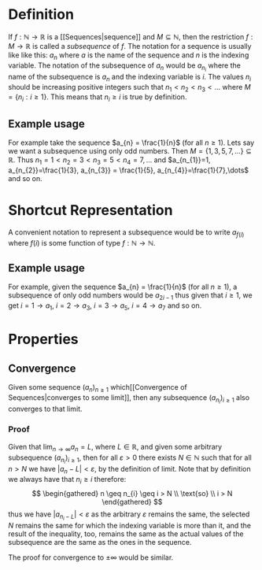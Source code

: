# Definition
If $f: \mathbb{N} \to \mathbb{R}$ is a [[Sequences|sequence]] and $M \subseteq \mathbb{N}$, then the restriction $f: M \to \mathbb{R}$ is called a *subsequence* of $f$. The notation for a sequence is usually like like this: $a_{n}$ where $a$ is the name of the sequence and $n$ is the indexing variable. The notation of the subsequence of $a_{n}$ would be $a_{n_{i}}$ where the name of the subsequence is $a_{n}$ and the indexing variable is $i$. The values $n_{i}$ should be increasing positive integers such that $n_{1}<n_{2}<n_{3}<\dots$ where $M = \{ n_{i} : i\geq 1 \}$. This means that $n_{i} \geq i$ is true by definition.

## Example usage
For example take the sequence $a_{n} = \frac{1}{n}$ (for all $n\geq 1$). Lets say we want a subsequence using only odd numbers. Then $M = \{ 1, 3, 5, 7, \dots \} \subseteq \mathbb{R}$. Thus $n_{1}=1<n_{2}=3<n_{3}=5<n_{4}=7, \dots$ and $a_{n_{1}}=1, a_{n_{2}}=\frac{1}{3}, a_{n_{3}} = \frac{1}{5}, a_{n_{4}}=\frac{1}{7},\dots$ and so on.

# Shortcut Representation
A convenient notation to represent a subsequence would be to write $a_{f(i)}$ where $f(i)$ is some function of type $f: \mathbb{N} \to \mathbb{N}$.

## Example usage
For example, given the sequence $a_{n} = \frac{1}{n}$ (for all $n\geq 1$), a subsequence of only odd numbers would be $a_{2i-1}$ thus given that $i\geq 1$, we get $i=1 \to a_{1}, \ i=2 \to a_{3}, \ i=3 \to a_{5}, \ i=4 \to a_{7}$ and so on.

# Properties
## Convergence
Given some sequence $(a_{n})_{n\geq 1}$ which[[Convergence of Sequences|converges to some limit]], then any subsequence $(a_{n_{i}})_{i\geq 1}$ also converges to that limit.

### Proof
Given that $\lim_{ n \to \infty } a_{n} = L$, where $L \in \mathbb{R}$, and given some arbitrary subsequence $(a_{n_{i}})_{i\geq 1}$, then for all $\varepsilon>0$ there exists $N \in \mathbb{N}$ such that for all $n>N$ we have $|a_{n}-L|<\varepsilon$, by the definition of limit. Note that by definition we always have that $n_{i} \geq i$ therefore: 
$$
\begin{gathered}
n \geq n_{i} \geq i > N \\
\text{so} \\
i > N
\end{gathered}
$$
thus we have $|a_{n_{i}-L}|<\varepsilon$ as the arbitrary $\varepsilon$ remains the same, the selected $N$ remains the same for which the indexing variable is more than it, and the result of the inequality, too, remains the same as the actual values of the subsequence are the same as the ones in the sequence.

The proof for convergence to $\pm \infty$ would be similar.  